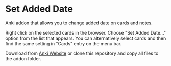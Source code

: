 
# Set Added Date

Anki addon that allows you to change added date on cards and notes.

Right click on the selected cards in the browser. Choose "Set Added Date..." option from the list that appears. You can alternatively select cards and then find the same setting in "Cards" entry on the menu bar.

Download from [Anki Website](https://ankiweb.net/shared/info/1124670306) or clone this repository and copy all files to the addon folder.
